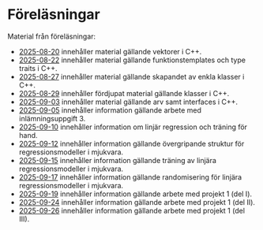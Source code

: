 # Föreläsningar

Material från föreläsningar:
* [2025-08-20](./2025-08-20/README.md) innehåller material gällande vektorer i C++.
* [2025-08-22](./2025-08-22/README.md) innehåller material gällande funktionstemplates och type traits i C++.
* [2025-08-27](./2025-08-27/README.md) innehåller material gällande skapandet av enkla klasser i C++.
* [2025-08-29](./2025-08-29/README.md) innehåller fördjupat material gällande klasser i C++.
* [2025-09-03](./2025-09-03/README.md) innehåller material gällande arv samt interfaces i C++.
* [2025-09-05](./2025-09-05/README.md) innehåller information gällande arbete med inlämningsuppgift 3.
* [2025-09-10](./2025-09-10/README.md) innehåller information om linjär regression och träning för hand.
* [2025-09-12](./2025-09-12/README.md) innehåller information gällande övergripande struktur för regressionsmodeller i mjukvara.
* [2025-09-15](./2025-09-15/README.md) innehåller information gällande träning av linjära regressionsmodeller i mjukvara.
* [2025-09-17](./2025-09-17/README.md) innehåller information gällande randomisering för linjära regressionsmodeller i mjukvara.
* [2025-09-19](./2025-09-19/README.md) innehåller information gällande arbete med projekt 1 (del I).
* [2025-09-24](./2025-09-24/README.md) innehåller information gällande arbete med projekt 1 (del II).
* [2025-09-26](./2025-09-26/README.md) innehåller information gällande arbete med projekt 1 (del III).